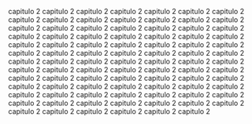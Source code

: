 capitulo 2 capitulo 2 capitulo 2 capitulo 2 capitulo 2 
capitulo 2 capitulo 2 capitulo 2 capitulo 2 capitulo 2 
capitulo 2 capitulo 2 capitulo 2 capitulo 2 capitulo 2 
capitulo 2 capitulo 2 capitulo 2 capitulo 2 capitulo 2 
capitulo 2 capitulo 2 capitulo 2 capitulo 2 capitulo 2 
capitulo 2 capitulo 2 capitulo 2 capitulo 2 capitulo 2 
capitulo 2 capitulo 2 capitulo 2 capitulo 2 capitulo 2 
capitulo 2 capitulo 2 capitulo 2 capitulo 2 capitulo 2 
capitulo 2 capitulo 2 capitulo 2 capitulo 2 capitulo 2 
capitulo 2 capitulo 2 capitulo 2 capitulo 2 capitulo 2 
capitulo 2 capitulo 2 capitulo 2 capitulo 2 capitulo 2 
capitulo 2 capitulo 2 capitulo 2 capitulo 2 capitulo 2 
capitulo 2 capitulo 2 capitulo 2 capitulo 2 capitulo 2 
capitulo 2 capitulo 2 capitulo 2 capitulo 2 capitulo 2 
capitulo 2 capitulo 2 capitulo 2 capitulo 2 capitulo 2 
capitulo 2 capitulo 2 capitulo 2 capitulo 2 capitulo 2 
capitulo 2 capitulo 2 capitulo 2 capitulo 2 capitulo 2 
capitulo 2 capitulo 2 capitulo 2 capitulo 2 capitulo 2 
